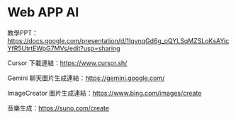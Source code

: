 # Web APP AI
教學PPT：https://docs.google.com/presentation/d/1IqvnqGd6g_oQYLSqMZSLoKsAYicYfR5UtrtEWpG7MVs/edit?usp=sharing

Cursor 下載連結：https://www.cursor.sh/

Gemini 聊天圖片生成連結：https://gemini.google.com/

ImageCreator 圖片生成連結：https://www.bing.com/images/create

音樂生成：https://suno.com/create



